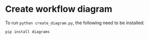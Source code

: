 # Create workflow diagram

To run `python create_diagram.py`, the following need to be installed:
```
pip install diagrams
```